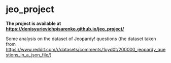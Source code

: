 # jeo_project

**The project is available at https://denisyurievichpisarenko.github.io/jeo_project/**

Some analysis on the dataset of Jeopardy! questions (the dataset taken from https://www.reddit.com/r/datasets/comments/1uyd0t/200000_jeopardy_questions_in_a_json_file/)
